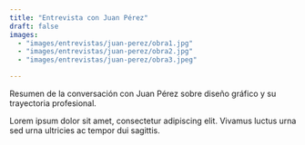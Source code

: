 ```yaml
---
title: "Entrevista con Juan Pérez"
draft: false
images:
  - "images/entrevistas/juan-perez/obra1.jpg"
  - "images/entrevistas/juan-perez/obra2.jpg"
  - "images/entrevistas/juan-perez/obra3.jpeg"

---
```


Resumen de la conversación con Juan Pérez sobre diseño gráfico y su trayectoria profesional.

<!--more-->
Lorem ipsum dolor sit amet, consectetur adipiscing elit. Vivamus luctus urna sed urna ultricies ac tempor dui sagittis.

